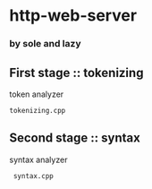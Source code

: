 # http-web-server
### by sole and lazy

## First stage :: tokenizing
token analyzer

    tokenizing.cpp

## Second stage :: syntax
syntax analyzer

     syntax.cpp
